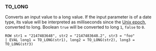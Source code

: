 <!--
This is generated by ESQL’s AbstractFunctionTestCase. Do no edit it. See ../README.md for how to regenerate it.
-->

### TO_LONG
Converts an input value to a long value. If the input parameter is of a date type,
its value will be interpreted as milliseconds since the [Unix epoch](https://en.wikipedia.org/wiki/Unix_time), converted to long.
Boolean `true` will be converted to long `1`, `false` to `0`.

```esql
ROW str1 = "2147483648", str2 = "2147483648.2", str3 = "foo"
| EVAL long1 = TO_LONG(str1), long2 = TO_LONG(str2), long3 = TO_LONG(str3)
```
